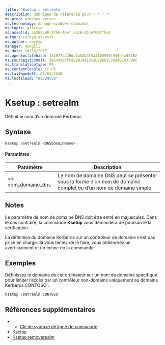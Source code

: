 ```yaml
---
title: 'Ksetup : setrealm'
description: Rubrique de référence pour * * * *-
ms.prod: windows-server
ms.technology: manage-windows-commands
ms.topic: article
ms.assetid: ab268c40-276b-46ef-ab16-d5ce7667fbed
author: coreyp-at-msft
ms.author: coreyp
manager: dongill
ms.date: 10/16/2017
ms.openlocfilehash: 453977ac39dd3a52b4f5a3104995f944e4a48392
ms.sourcegitcommit: ab64dc83fca28039416c26226815502d0193500c
ms.translationtype: MT
ms.contentlocale: fr-FR
ms.lasthandoff: 05/01/2020
ms.locfileid: "82724558"
---
```

# <a name="ksetupsetrealm"></a>Ksetup : setrealm



Définit le nom d’un domaine Kerberos.

## <a name="syntax"></a>Syntaxe

```
ksetup /setrealm <DNSDomainName>
```

#### <a name="parameters"></a>Paramètres

|Paramètre|Description|
|---------|-----------|
|\<> nom_domaine_dns|Le nom de domaine DNS peut se présenter sous la forme d’un nom de domaine complet ou d’un nom de domaine simple.|

## <a name="remarks"></a>Notes 

Le paramètre de nom de domaine DNS doit être entré en majuscules. Dans le cas contraire, la commande **Ksetup** vous demandera de poursuivre la vérification.

La définition du domaine Kerberos sur un contrôleur de domaine n’est pas prise en charge. Si vous tentez de le faire, vous obtiendrez un avertissement et un échec de la commande.

## <a name="examples"></a>Exemples

Définissez le domaine de cet ordinateur sur un nom de domaine spécifique pour limiter l’accès par un contrôleur non-domaine uniquement au domaine Kerberos CONTOSO :
```
ksetup /setrealm CONTOSO
```

## <a name="additional-references"></a>Références supplémentaires

-   - [Clé de syntaxe de ligne de commande](command-line-syntax-key.md)
-   [Ksetup](ksetup.md)
-   [Ksetup:removerealm](ksetup-removerealm.md)